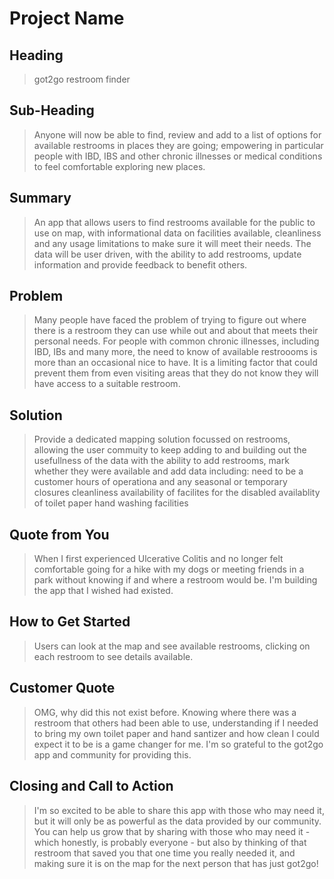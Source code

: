 # Project Name #
 
## Heading ##
  > got2go restroom finder

## Sub-Heading ##
  > Anyone will now be able to find, review and add to a list of options for available restrooms in places they are going; empowering in particular people with IBD, IBS and other chronic illnesses or medical conditions to feel comfortable exploring new places.

## Summary ##
  > An app that allows users to find restrooms available for the public to use on map, with informational data on facilities available, cleanliness and any usage limitations to make sure it will meet their needs. The data will be user driven, with the ability to add restrooms, update information and provide feedback to benefit others.

## Problem ##
  > Many people have faced the problem of trying to figure out where there is a restroom they can use while out and about that meets their personal needs. For people with common chronic illnesses, including IBD, IBs and many more, the need to know of available restroooms is more than an occasional nice to have. It is a limiting factor that could prevent them from even visiting areas that they do not know they will have access to a suitable restroom.

## Solution ##
  > Provide a dedicated mapping solution focussed on restrooms, allowing the user commuity to keep adding to and building out the usefullness of the data with the ability to add restrooms, mark whether they were available and add data including:
  >   need to be a customer
  >   hours of operationa and any seasonal or temporary closures
  >   cleanliness
  >   availability of facilites for the disabled
  >   availablity of toilet paper
  >   hand washing facilities

## Quote from You ##
  > When I first experienced Ulcerative Colitis and no longer felt comfortable going for a hike with my dogs or meeting friends in a park without knowing if and where a restroom would be. I'm building the app that I wished had existed.

## How to Get Started ##
  > Users can look at the map and see available restrooms, clicking on each restroom to see details available.

## Customer Quote ##
  > OMG, why did this not exist before. Knowing where there was a restroom that others had been able to use, understanding if I needed to bring my own toilet paper and hand santizer and how clean I could expect it to be is a game changer for me. I'm so grateful to the got2go app and community for providing this.

## Closing and Call to Action ##
  > I'm so excited to be able to share this app with those who may need it, but it will only be as powerful as the data provided by our community. You can help us grow that by sharing with those who may need it - which honestly, is probably everyone - but also by thinking of that restroom that saved you that one time you really needed it, and making sure it is on the map for the next person that has just got2go!
